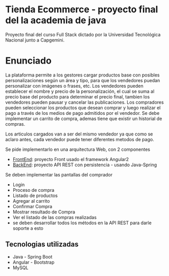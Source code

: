 # Tienda Ecommerce - proyecto final del la academia de java
Proyecto final del curso Full Stack dictado por la Universidad Tecnológica Nacional junto a Capgemini.


# Enunciado

La plataforma permite a los gestores cargar productos base con posibles personalizaciones según un área y tipo, para que los vendedores puedan personalizar con imágenes o frases, etc. Los vendedores pueden establecer el nombre y precio de la personalización, el cual se suma al precio base del producto para determinar el precio final, tambien los vendedores pueden pausar y cancelar las publicaciones. Los compradores pueden seleccionar los productos que desean comprar y luego realizar el pago a través de los medios de pago admitidos por el vendedor. Se debe implementar un carrito de compra, ademas tiene que existir un historial de compras.

Los articulos cargados van a ser del mismo vendedor ya que como se aclaro antes, cada vendedor puede tener diferentes metodos de pago.

Se pide implementarlo en una arquitectura Web, con 2 componentes
* [FrontEnd](https://github.com/tgriffabenitez/ecommerce-frontend): proyecto Front usado el framework Angular2
* [BackEnd](https://github.com/tgriffabenitez/ecommerce-backend): proyecto API REST con persistencia - usando Java-Spring

Se deben implementar las pantallas del comprador
* Login
* Proceso de compra
* Listado de productos
* Agregar al carrito
* Confirmar Compra
* Mostrar resultado de Compra
* Ver el listado de las compras realizadas
* se deben desarrollar todos los métodos en la API REST para darle soporte a esto

## Tecnologias utilizadas
* Java - Spring Boot
* Angular - Bootstrap
* MySQL
